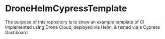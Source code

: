 # DroneHelmCypressTemplate
The purpose of this repository is to show an example template of CI implemented using Drone Cloud, deployed via Helm, &amp; tested via a Cypress Dashboard
